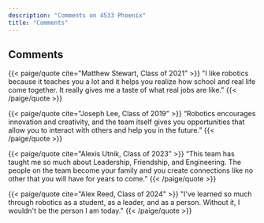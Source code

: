 ```yaml
---
description: "Comments on 4533 Phoenix"
title: "Comments"
---
```


## Comments

{{< paige/quote cite="Matthew Stewart, Class of 2021" >}} "I like robotics
because it teaches you a lot and it helps you realize how school and real life
come together. It really gives me a taste of what real jobs are like." {{<
/paige/quote >}}

{{< paige/quote cite="Joseph Lee, Class of 2019" >}} “Robotics encourages
innovation and creativity, and the team itself gives you opportunities that
allow you to interact with others and help you in the future.”
{{< /paige/quote >}}

{{< paige/quote cite="Alexis Utnik, Class of 2023" >}} “This team has taught me so
much about Leadership, Friendship, and Engineering. The people on the team
become your family and you create connections like no other that you will have
for years to come.” {{< /paige/quote >}}

{{< paige/quote cite="Alex Reed, Class of 2024" >}} "I've learned so much through 
robotics as a student, as a leader, and as a person. Without it, I wouldn't be the 
person I am today." {{< /paige/quote >}}
